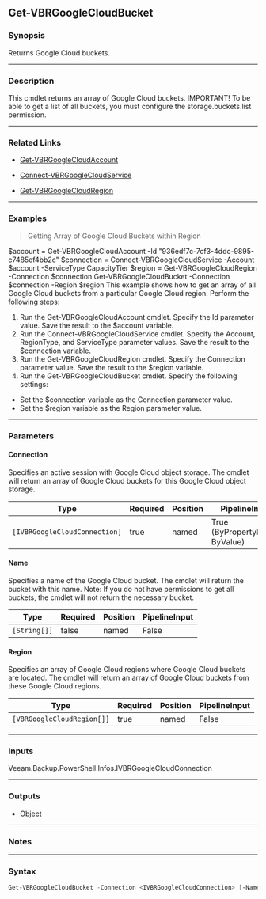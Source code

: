 Get-VBRGoogleCloudBucket
------------------------

### Synopsis
Returns Google Cloud buckets.

---

### Description

This cmdlet returns an array of Google Cloud buckets.
IMPORTANT!
To be able to get a list of all buckets, you must configure the storage.buckets.list permission.

---

### Related Links
* [Get-VBRGoogleCloudAccount](Get-VBRGoogleCloudAccount)

* [Connect-VBRGoogleCloudService](Connect-VBRGoogleCloudService)

* [Get-VBRGoogleCloudRegion](Get-VBRGoogleCloudRegion)

---

### Examples
> Getting Array of Google Cloud Buckets within Region

$account = Get-VBRGoogleCloudAccount -Id "936edf7c-7cf3-4ddc-9895-c7485ef4bb2c"
$connection = Connect-VBRGoogleCloudService -Account $account -ServiceType CapacityTier
$region = Get-VBRGoogleCloudRegion -Connection $connection
Get-VBRGoogleCloudBucket -Connection $connection -Region $region
This example shows how to get an array of all Google Cloud buckets from a particular Google Cloud region.
Perform the following steps:
1. Run the Get-VBRGoogleCloudAccount cmdlet. Specify the Id parameter value. Save the result to the $account variable.
2. Run the Connect-VBRGoogleCloudService cmdlet. Specify the Account, RegionType, and ServiceType parameter values. Save the result to the $connection variable.
3. Run the Get-VBRGoogleCloudRegion cmdlet. Specify the Connection parameter value. Save the result to the $region variable.
4. Run the Get-VBRGoogleCloudBucket cmdlet. Specify the following settings:
- Set the $connection variable as the Connection parameter value.
- Set the $region variable as the Region parameter value.

---

### Parameters
#### **Connection**
Specifies an active session with Google Cloud object storage.
The cmdlet will return an array of Google Cloud buckets for this Google Cloud object storage.

|Type                         |Required|Position|PipelineInput                 |
|-----------------------------|--------|--------|------------------------------|
|`[IVBRGoogleCloudConnection]`|true    |named   |True (ByPropertyName, ByValue)|

#### **Name**
Specifies a name of the Google Cloud bucket. The cmdlet will return the bucket with this name.
Note: If you do not have permissions to get all buckets, the cmdlet will not return the necessary bucket.

|Type        |Required|Position|PipelineInput|
|------------|--------|--------|-------------|
|`[String[]]`|false   |named   |False        |

#### **Region**
Specifies an array of Google Cloud regions where Google Cloud buckets are located.
The cmdlet will return an array of Google Cloud buckets from these Google Cloud regions.

|Type                      |Required|Position|PipelineInput|
|--------------------------|--------|--------|-------------|
|`[VBRGoogleCloudRegion[]]`|true    |named   |False        |

---

### Inputs
Veeam.Backup.PowerShell.Infos.IVBRGoogleCloudConnection

---

### Outputs
* [Object](https://learn.microsoft.com/en-us/dotnet/api/System.Object)

---

### Notes

---

### Syntax
```PowerShell
Get-VBRGoogleCloudBucket -Connection <IVBRGoogleCloudConnection> [-Name <String[]>] -Region <VBRGoogleCloudRegion[]> [<CommonParameters>]
```
